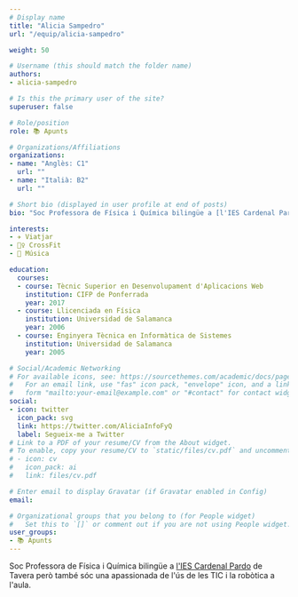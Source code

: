```yaml
---
# Display name
title: "Alicia Sampedro"
url: "/equip/alicia-sampedro"

weight: 50

# Username (this should match the folder name)
authors:
- alicia-sampedro

# Is this the primary user of the site?
superuser: false

# Role/position
role: 📚 Apunts

# Organizations/Affiliations
organizations:
- name: "Anglès: C1"
  url: ""
- name: "Italià: B2"
  url: ""  

# Short bio (displayed in user profile at end of posts)
bio: "Soc Professora de Física i Química bilingüe a [l'IES Cardenal Pardo](http://iescardenalpardotavera.centros.educa.jcyl.es/sitio/index.cgi) de Tavera però també sóc una apassionada de l'ús de les TIC i la robòtica a l'aula."

interests:
- ✈️ Viatjar
- 🏋️‍♀️ CrossFit
- 🎵 Música

education:
  courses:
  - course: Tècnic Superior en Desenvolupament d'Aplicacions Web
    institution: CIFP de Ponferrada
    year: 2017
  - course: Llicenciada en Física
    institution: Universidad de Salamanca
    year: 2006
  - course: Enginyera Tècnica en Informàtica de Sistemes
    institution: Universidad de Salamanca
    year: 2005

# Social/Academic Networking
# For available icons, see: https://sourcethemes.com/academic/docs/page-builder/#icons
#   For an email link, use "fas" icon pack, "envelope" icon, and a link in the
#   form "mailto:your-email@example.com" or "#contact" for contact widget.
social:
- icon: twitter
  icon_pack: svg
  link: https://twitter.com/AliciaInfoFyQ
  label: Segueix-me a Twitter
# Link to a PDF of your resume/CV from the About widget.
# To enable, copy your resume/CV to `static/files/cv.pdf` and uncomment the lines below.
# - icon: cv
#   icon_pack: ai
#   link: files/cv.pdf

# Enter email to display Gravatar (if Gravatar enabled in Config)
email:

# Organizational groups that you belong to (for People widget)
#   Set this to `[]` or comment out if you are not using People widget.
user_groups:
- 📚 Apunts
---
```


Soc Professora de Física i Química bilingüe a [l'IES Cardenal Pardo](http://iescardenalpardotavera.centros.educa.jcyl.es/sitio/index.cgi) de Tavera però també sóc una apassionada de l'ús de les TIC i la robòtica a l'aula.